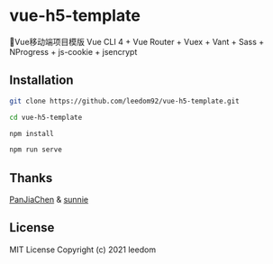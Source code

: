 # vue-h5-template
🍰Vue移动端项目模版 Vue CLI 4 + Vue Router + Vuex + Vant + Sass + NProgress + js-cookie + jsencrypt

## Installation

```bash
git clone https://github.com/leedom92/vue-h5-template.git

cd vue-h5-template

npm install

npm run serve
```

## Thanks
[PanJiaChen](https://github.com/PanJiaChen/vue-element-admin) & [sunnie](https://github.com/sunniejs/vue-h5-template) 

## License

MIT License Copyright (c) 2021 leedom
